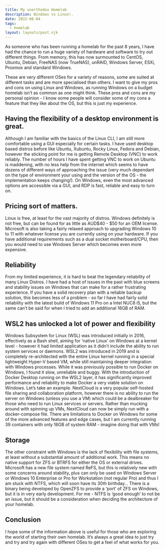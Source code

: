```yaml
---
title: My unorthodox Homelab
description: Windows vs Linux!.
date: 2022-06-04
tags:
  - homelab
layout: layouts/post.njk
---
```


As someone who has been running a homelab for the past 8 years, I have had the chance to run a huge variety of hardware and software to try out different things. From memory, this has now surmounted to  CentOS, Ubuntu, Debian, FreeNAS (now TrueNAS), unRAID, Windows Server, ESXi, Proxmox and standard Windows. 

These are very different OSes for a variety of reasons, some are suited at different tasks and are more specialised than others. I want to give my pros and cons on using Linux and Windows, as running Windows on a budget homelab isn’t as common as one might think. 
These pros and cons are my personal opinion - I know some people will consider some of my cons a feature that they like about the OS, but this is just my experience. 

## Having the flexibility of a desktop environment is great. 

Although I am familiar with the basics of the Linux CLI, I am still more comfortable using a GUI especially for certain tasks. I have used desktop based distros before like Ubuntu, Xubuntu, Rocky Linux, Fedora and Debian, however the sticking point for me is getting Remote Desktop (VNC) to work reliably. The number of hours I have spent getting VNC to work on Ubuntu is maddening, with no less help from the internet which seems to have dozens of different ways of approaching the issue (very much dependant on the type of environment your using and the version of the OS - the implementation keeps changing!). On Windows, even the most advanced options are accessible via a GUI, and RDP is fast, reliable and easy to turn on. 

## Pricing sort of matters. 

Linux is free, at least for the vast majority of distros. Windows definitely is not free, but can be found for as little as AUD$40 - $50 for an OEM license. Microsoft is also taking a fairly relaxed approach to upgrading Windows 10 to 11 with whatever license you are currently using on your hardware. 
If you have additional requirements such as a dual socket motherboard/CPU, then you would need to use Windows Server which becomes even more expensive. 

## Reliability 

From my limited experience, it is hard to beat the legendary reliability of many Linux Distros. I have had a host of issues in the past with blue screens and stability issues on Windows that can make for a rather frustrating experience. If you have a solid recovery plan with a reliable backup solution, this becomes less of a problem - so far I have had fairly solid reliability with the latest build of Windows 11 Pro on a Intel NUC8 i5, but the same can’t be said for when I tried to add an additional 16GB of RAM. 

## WSL2 has unlocked a lot of power and flexibility 

Windows Subsystem for Linux (WSL) was introduced initially in 2016, effectively as a Bash shell, aiming for ‘native Linux’ on Windows at a kernel level - however it had limited application as it didn’t include the ability to run system services or daemons. 
WSL2 was introduced in 2019 and is completely re-architected with the entire Linux kernel running in a special lightweight Hyper-V based VM, while still maintaining deeper integration with Windows processes. 
While it was previously possible to run Docker on Windows, I found it slow, unreliable and buggy. With the introduction of Docker Desktop running on the WSL2 layer, it has significantly improved performance and reliability to make Docker a very viable solution on Windows. 
Let’s take an example. 
NextCloud is a very popular self-hosted file sharing and collaboration platform, however there is no ability to run the server on Windows (unless you use a VM) which could be a dealbreaker for those who need to run Linux services or servers. 
Rather than mucking around with spinning up VMs, NextCloud can now be simply run with a docker-compose file. 
There are limitations to Docker on Windows for some of the more advanced features and edge cases, but I am currently running 39 containers with only 16GB of system RAM - imagine doing that with VMs!

## Storage

The other constraint with Windows is the lack of flexibility with file systems, at least without a substantial amount of additional work. This means no native support for ZFS or BTRFS for either the OS or external drives. Microsoft has a new file system named ReFS, but this is relatively new with some concerns around stability, plus can only be used on Windows Server or Windows 10 Enterprise or Pro for Workstation (not regular Pro) and thus I am stuck with NTFS, which will soon have its 30th birthday…
There is a binary being developed by OpenZFS to provide a ‘port’ of ZFS on Windows, but it is in very early development. 
For me - NTFS is ‘good enough’ to not be an issue, but it should be a consideration when deciding the architecture of your homelab. 

## Conclusion

I hope some of the information above is useful for those who are exploring the world of starting their own homelab. It’s always a great idea to just try and try and try again with different OSes to get a feel of what works for you. 
